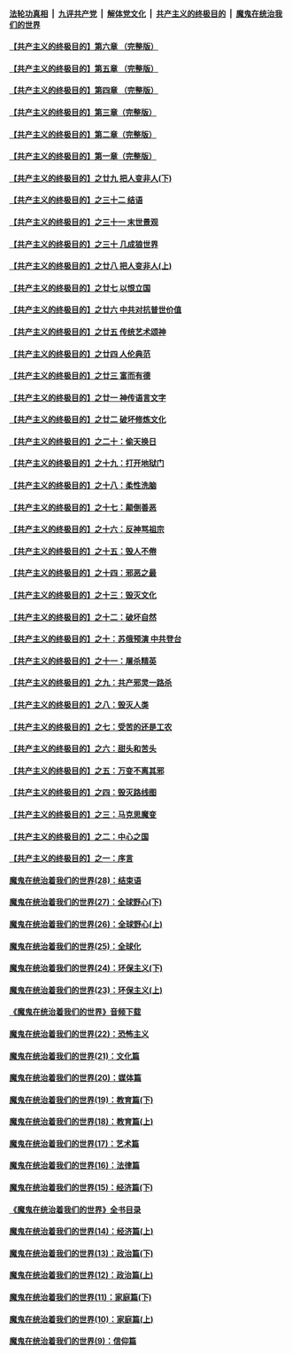 ####  [法轮功真相](../../../../basic/blob/master/README.md?t=03310230) &nbsp;|&nbsp; [九评共产党](../../../../9ping.md/blob/master/README.md?t=03310230) &nbsp;|&nbsp; [解体党文化](../../../../jtdwh.md/blob/master/README.md?t=03310230)  &nbsp;|&nbsp; [共产主义的终极目的](../../../../gczydzjmd.md/blob/master/README.md?t=03310230) &nbsp;|&nbsp; [魔鬼在统治我们的世界](../../../../mgztzwmdsj.md/blob/master/README.md?t=03310230) 

#### [【共产主义的终极目的】第六章 （完整版）](../pages/nsc422/n11428913.md?t=03310230) 

#### [【共产主义的终极目的】第五章 （完整版）](../pages/nsc422/n11428912.md?t=03310230) 

#### [【共产主义的终极目的】第四章 （完整版）](../pages/nsc422/n11428907.md?t=03310230) 

#### [【共产主义的终极目的】第三章（完整版）](../pages/nsc422/n11428848.md?t=03310230) 

#### [【共产主义的终极目的】第二章（完整版）](../pages/nsc422/n11428831.md?t=03310230) 

#### [【共产主义的终极目的】第一章（完整版）](../pages/nsc422/n11417651.md?t=03310230) 

#### [【共产主义的终极目的】之廿九 把人变非人(下)](../pages/nsc422/n11344140.md?t=03310230) 

#### [【共产主义的终极目的】之三十二 结语](../pages/nsc422/n11360535.md?t=03310230) 

#### [【共产主义的终极目的】之三十一 末世景观](../pages/nsc422/n11351129.md?t=03310230) 

#### [【共产主义的终极目的】之三十 几成狼世界](../pages/nsc422/n11348280.md?t=03310230) 

#### [【共产主义的终极目的】之廿八 把人变非人(上)](../pages/nsc422/n11340492.md?t=03310230) 

#### [【共产主义的终极目的】之廿七 以恨立国](../pages/nsc422/n11336944.md?t=03310230) 

#### [【共产主义的终极目的】之廿六 中共对抗普世价值](../pages/nsc422/n11324785.md?t=03310230) 

#### [【共产主义的终极目的】之廿五 传统艺术颂神](../pages/nsc422/n11296396.md?t=03310230) 

#### [【共产主义的终极目的】之廿四 人伦典范](../pages/nsc422/n11296397.md?t=03310230) 

#### [【共产主义的终极目的】之廿三 富而有德](../pages/nsc422/n11283598.md?t=03310230) 

#### [【共产主义的终极目的】之廿一 神传语言文字](../pages/nsc422/n11263265.md?t=03310230) 

#### [【共产主义的终极目的】之廿二 破坏修炼文化](../pages/nsc422/n11245728.md?t=03310230) 

#### [【共产主义的终极目的】之二十：偷天换日](../pages/nsc422/n11238846.md?t=03310230) 

#### [【共产主义的终极目的】之十九：打开地狱门](../pages/nsc422/n11206376.md?t=03310230) 

#### [【共产主义的终极目的】之十八：柔性洗脑](../pages/nsc422/n11199994.md?t=03310230) 

#### [【共产主义的终极目的】之十七：颠倒善恶](../pages/nsc422/n11179782.md?t=03310230) 

#### [【共产主义的终极目的】之十六：反神骂祖宗](../pages/nsc422/n11166798.md?t=03310230) 

#### [【共产主义的终极目的】之十五：毁人不倦](../pages/nsc422/n11166792.md?t=03310230) 

#### [【共产主义的终极目的】之十四：邪恶之最](../pages/nsc422/n11150249.md?t=03310230) 

#### [【共产主义的终极目的】之十三：毁灭文化](../pages/nsc422/n11135227.md?t=03310230) 

#### [【共产主义的终极目的】之十二：破坏自然](../pages/nsc422/n11135214.md?t=03310230) 

#### [【共产主义的终极目的】之十：苏俄预演 中共登台](../pages/nsc422/n11118424.md?t=03310230) 

#### [【共产主义的终极目的】之十一：屠杀精英](../pages/nsc422/n11118442.md?t=03310230) 

#### [【共产主义的终极目的】之九：共产邪灵一路杀](../pages/nsc422/n11114139.md?t=03310230) 

#### [【共产主义的终极目的】之八：毁灭人类](../pages/nsc422/n11108503.md?t=03310230) 

#### [【共产主义的终极目的】之七：受苦的还是工农](../pages/nsc422/n11101809.md?t=03310230) 

#### [【共产主义的终极目的】之六：甜头和苦头](../pages/nsc422/n11096971.md?t=03310230) 

#### [【共产主义的终极目的】之五：万变不离其邪](../pages/nsc422/n11091285.md?t=03310230) 

#### [【共产主义的终极目的】之四：毁灭路线图](../pages/nsc422/n11086284.md?t=03310230) 

#### [【共产主义的终极目的】之三：马克思魔变](../pages/nsc422/n11061941.md?t=03310230) 

#### [【共产主义的终极目的】之二：中心之国](../pages/nsc422/n11047728.md?t=03310230) 

#### [【共产主义的终极目的】之一：序言](../pages/nsc422/n11086077.md?t=03310230) 

#### [魔鬼在统治着我们的世界(28)：结束语](../pages/nsc422/n10936246.md?t=03310230) 

#### [魔鬼在统治着我们的世界(27)：全球野心(下)](../pages/nsc422/n10928319.md?t=03310230) 

#### [魔鬼在统治着我们的世界(26)：全球野心(上)](../pages/nsc422/n10900318.md?t=03310230) 

#### [魔鬼在统治着我们的世界(25)：全球化](../pages/nsc422/n10788205.md?t=03310230) 

#### [魔鬼在统治着我们的世界(24)：环保主义(下)](../pages/nsc422/n10695307.md?t=03310230) 

#### [魔鬼在统治着我们的世界(23)：环保主义(上)](../pages/nsc422/n10688613.md?t=03310230) 

#### [《魔鬼在统治着我们的世界》音频下载](../pages/nsc422/n10635553.md?t=03310230) 

#### [魔鬼在统治着我们的世界(22)：恐怖主义](../pages/nsc422/n10614727.md?t=03310230) 

#### [魔鬼在统治着我们的世界(21)：文化篇](../pages/nsc422/n10597706.md?t=03310230) 

#### [魔鬼在统治着我们的世界(20)：媒体篇](../pages/nsc422/n10586579.md?t=03310230) 

#### [魔鬼在统治着我们的世界(19)：教育篇(下)](../pages/nsc422/n10564808.md?t=03310230) 

#### [魔鬼在统治着我们的世界(18)：教育篇(上)](../pages/nsc422/n10526970.md?t=03310230) 

#### [魔鬼在统治着我们的世界(17)：艺术篇](../pages/nsc422/n10499093.md?t=03310230) 

#### [魔鬼在统治着我们的世界(16)：法律篇](../pages/nsc422/n10485969.md?t=03310230) 

#### [魔鬼在统治着我们的世界(15)：经济篇(下)](../pages/nsc422/n10469975.md?t=03310230) 

#### [《魔鬼在统治着我们的世界》全书目录](../pages/nsc422/n10464261.md?t=03310230) 

#### [魔鬼在统治着我们的世界(14)：经济篇(上)](../pages/nsc422/n10457370.md?t=03310230) 

#### [魔鬼在统治着我们的世界(13)：政治篇(下)](../pages/nsc422/n10448270.md?t=03310230) 

#### [魔鬼在统治着我们的世界(12)：政治篇(上)](../pages/nsc422/n10444576.md?t=03310230) 

#### [魔鬼在统治着我们的世界(11)：家庭篇(下)](../pages/nsc422/n10440961.md?t=03310230) 

#### [魔鬼在统治着我们的世界(10)：家庭篇(上)](../pages/nsc422/n10435448.md?t=03310230) 

#### [魔鬼在统治着我们的世界(9)：信仰篇](../pages/nsc422/n10432159.md?t=03310230) 

